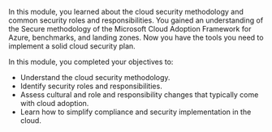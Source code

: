 In this module, you learned about the cloud security methodology and common security roles and responsibilities. You gained an understanding of the Secure methodology of the Microsoft Cloud Adoption Framework for Azure, benchmarks, and landing zones. Now you have the tools you need to implement a solid cloud security plan.

In this module, you completed your objectives to:

- Understand the cloud security methodology.
- Identify security roles and responsibilities.
- Assess cultural and role and responsibility changes that typically come with cloud adoption.
- Learn how to simplify compliance and security implementation in the cloud.
